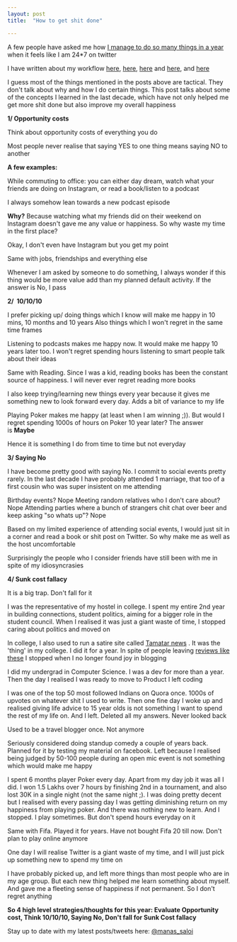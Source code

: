 ```yaml
---
layout: post
title:  "How to get shit done"

---
```


A few people have asked me how [I manage to do so many things in a year](https://manassaloi.com/2019/11/01/personal-OKRs-update.html) when it feels like I am 24*7 on twitter 

I have written about my workflow [here](https://manassaloi.com/2016/01/14/11-habits-change-life.html), [here](https://manassaloi.com/2019/03/05/55-books-read.html), [here](https://manassaloi.com/2019/03/08/how-to-learn.html) and [here](https://manassaloi.com/2019/11/24/build-measure-learn.html), and [here](https://manassaloi.com/2019/03/07/macro-micro-learning.html)

I guess most of the things mentioned in the posts above are tactical. They don't talk about why and how I do certain things. This post talks about some of the concepts I learned in the last decade, which have not only helped me get more shit done but also improve my overall happiness

**1/ Opportunity costs**

Think about opportunity costs of everything you do

Most people never realise that saying YES to one thing means saying NO to another

**A few examples:**

While commuting to office: you can either day dream, watch what your friends are doing on Instagram, or read a book/listen to a podcast

I always somehow lean towards a new podcast episode

**Why?** Because watching what my friends did on their weekend on Instagram doesn't gave me any value or happiness. So why waste my time in the first place?

Okay, I don't even have Instagram but you get my point

Same with jobs, friendships and everything else 

Whenever I am asked by someone to do something, I always wonder if this thing would be more value add than my planned default activity. If the answer is No, I pass

**2/  10/10/10**  

I prefer picking up/ doing things which I know will make me happy in 10 mins, 10 months and 10 years
Also things which I won't regret in the same time frames

Listening to podcasts makes me happy now. It would make me happy 10 years later too. I won't regret spending hours listening to smart people talk about their ideas

Same with Reading. Since I was a kid, reading books has been the constant source of happiness. I will never ever regret reading more books

I also keep trying/learning new things every year because it gives me something new to look forward every day. Adds a bit of variance to my life

Playing Poker makes me happy (at least when I am winning ;)). But would I regret spending 1000s of hours on Poker 10 year later? The answer is **Maybe**

Hence it is something I do from time to time but not everyday

**3/ Saying No**

I have become pretty good with saying No. I commit to social events pretty rarely. In the last decade I have probably attended 1 marriage, that too of a first cousin who was super insistent on me attending

Birthday events? Nope
Meeting random relatives who I don't care about? Nope
Attending parties where a bunch of strangers chit chat over beer and keep asking "so whats up"? Nope


Based on my limited experience of attending social events, I would just sit in a corner and read a book or shit post on Twitter. So why make me as well as the host uncomfortable

Surprisingly the people who I consider friends have still been with me in spite of my idiosyncrasies

**4/ Sunk cost fallacy**

It is a big trap. Don't fall for it

I was the representative of my hostel in college. I spent my entire 2nd year in building connections, student politics, aiming for a bigger role in the student council. When I realised it was just a giant waste of time, I stopped caring about politics and moved on

In college, I also used to run a satire site called [Tamatar news](http://tamatarnews.blogspot.com/2011/09/shocking-news-gajalaxmi-anda-stall-wins.html#comment-form) . It was the 'thing' in my college. I did it for a year. In spite of people leaving [reviews like these](http://tamatarnews.blogspot.com/2011/09/shocking-news-gajalaxmi-anda-stall-wins.html?showComment=1315850507806#c2391655012539473911) I stopped when I no longer found joy in blogging

I did my undergrad in Computer Science. I was a dev for more than a year. Then the day I realised I was ready to move to Product I left coding 

I was one of the top 50 most followed Indians on Quora once. 1000s of upvotes on whatever shit I used to write. Then one fine day I woke up and realised giving life advice to 15 year olds is not something I want to spend the rest of my life on. And I left. Deleted all my answers. Never looked back

Used to be a travel blogger once. Not anymore

Seriously considered doing standup comedy a couple of years back. Planned for it by testing my material on facebook. Left because I realised being judged by 50-100 people during an open mic event is not something which would make me happy 

I spent 6 months player Poker every day. Apart from my day job it was all I did. I won 1.5 Lakhs over 7 hours by finishing 2nd in a tournament, and also lost 30K in a single night (not the same night ;). I was doing pretty decent but I realised with every passing day I was getting diminishing return on my happiness from playing poker. And there was nothing new to learn. And I stopped. I play sometimes. But don't spend hours everyday on it

Same with Fifa. Played it for years. Have not bought Fifa 20 till now. Don't plan to play online anymore

One day I will realise Twitter is a giant waste of my time, and I will just pick up something new to spend my time on

I have probably picked up, and left more things than most people who are in my age group. But each new thing helped me learn something about myself. And gave me a fleeting sense of happiness if not permanent. So I don't regret anything


**So 4 high level strategies/thoughts for this year: Evaluate Opportunity cost, Think 10/10/10, Saying No, Don't fall for Sunk Cost fallacy**


Stay up to date with my latest posts/tweets here: [@manas_saloi](http://twitter.com/manas_saloi)
